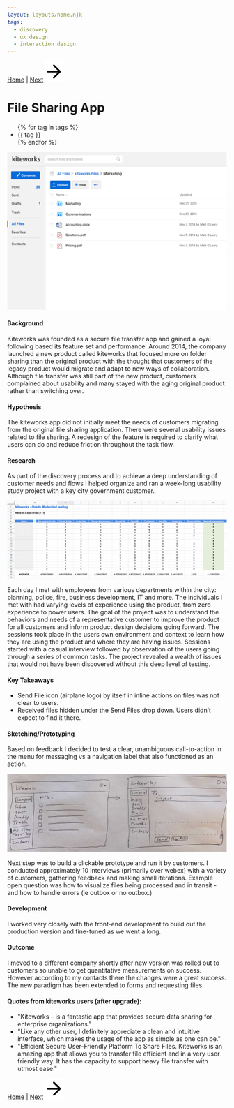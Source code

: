 ```yaml
---
layout: layouts/home.njk
tags: 
  - discovery
  - ux design
  - interaction design
---
```

<!-- <a href="/" class="arrows">
HOME</a> -->

<div class="bottom-arrows"><a href="/">Home</a> | <a href="/syncplicity">Next<img class="bottom" src="/img/arrow-right.svg"></a></div>

# File Sharing App

<!-- <ul class="horizontal-list">
{% for tag in tags %}
  <li><a href="/tags/{{ tag }}">{{ tag }}</a></li>
{% endfor %}
</ul> -->

<ul class="horizontal-list">
{% for tag in tags %}
  <li>{{ tag }}</li>
{% endfor %}
</ul>

<p><img class="port" src="/img/files2.jpg" alt="Kiteworks file sharing app"></p>
<h4>Background</h4>
<p>Kiteworks was founded as a secure file transfer app and gained a loyal following based its feature set and performance. Around 2014, the company launched a new product called kiteworks that focused more on folder sharing than the original product with the thought that customers of the legacy product would migrate and adapt to new ways of collaboration. Although file transfer was still part of the new product, customers complained about usability and many stayed with the aging original product rather than switching over.  </p>
<h4>Hypothesis</h4>
<p>The kiteworks app did not initially meet the needs of customers migrating from the original file sharing application. There were several usability issues related to file sharing. A redesign of the feature is required to clarify what users can do and reduce friction throughout the task flow.</p>
<h4>Research</h4>
<p>As part of the discovery process and to achieve a deep understanding of customer needs and flows I helped organize and ran a week-long usability study project with a key city government customer. </p>
<p><img class="port" src="/img/usertest1.png" alt="Kiteworks research example"></p>
<p>Each day I met with employees from various departments within the city: planning, police, fire, business development, IT and more. The individuals I met with had varying levels of experience using the product, from zero experience to power users. The goal of the project was to understand the behaviors and needs of a representative customer to improve the product for all customers and inform product design decisions going forward. The sessions took place in the users own environment and context to learn how they are using the product and where they are having issues. Sessions started with a casual interview followed by observation of the users going through a series of common tasks. The project revealed a wealth of issues that would not have been discovered without this deep level of testing.  </p>
<h4>Key Takeaways</h4>
<ul>
<li>Send File icon (airplane logo) by itself in inline actions on files was not clear to users. </li>
<li>Received files hidden under the Send Files drop down. Users didn’t expect to find it there.</li>
</ul>
<h4>Sketching/Prototyping</h4>
<p>Based on feedback I decided to test a clear, unambiguous call-to-action in the menu for messaging vs a navigation label that also functioned as an action.</p>
<p><img class="port" src="/img/IMG_0366.jpg" alt="sketches for file sharing app"></p>
<p>Next step was to build a clickable prototype and run it by customers. I conducted approximately 10 interviews (primarily over webex) with a variety of customers, gathering feedback and making small iterations. Example open question was how to visualize files being processed and in transit - and how to handle errors (ie outbox or no outbox.)</p>
<h4>Development</h4>
<p>I worked very closely with the front-end development to build out the production version and fine-tuned as we went a long.</p>
<h4>Outcome</h4>
<p>I moved to a different company shortly after new version was rolled out to customers so unable to get quantitative measurements on success. However according to my contacts there the changes were a great success. The new paradigm has been extended to forms and requesting files.</p>
<h4>Quotes from kiteworks users (after upgrade):</h4>
<div class="blockyquote"><ul>
<li>"Kiteworks – is a fantastic app that provides secure data sharing for enterprise organizations."</li>
<li>"Like any other user, I definitely appreciate a clean and intuitive interface, which makes the usage of the app as simple as one can be."</li>
<li>"Efficient Secure User-Friendly Platform To Share Files. Kiteworks is an amazing app that allows you to transfer file efficient and in a very user friendly way. It has the capacity to support heavy file transfer with utmost ease."</li>
</ul>
</div>







<div class="bottom-arrows"><a href="/">Home</a> | <a href="/syncplicity">Next<img class="bottom" src="/img/arrow-right.svg"></a></div>
